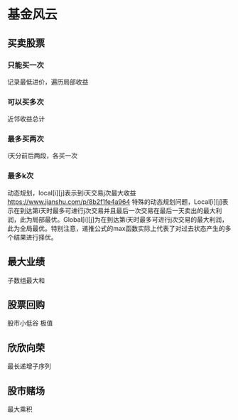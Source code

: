# 基金风云
## 买卖股票
### 只能买一次
记录最低进价，遍历局部收益
### 可以买多次
近邻收益总计
### 最多买两次
i天分前后两段，各买一次

### 最多k次
动态规划，local[i][j]表示到i天交易j次最大收益
https://www.jianshu.com/p/8b2f1fe4a964
特殊的动态规划问题，Local[i][j]表示在到达第i天时最多可进行j次交易并且最后一次交易在最后一天卖出的最大利润，此为局部最优。Global[i][j]为在到达第i天时最多可进行j次交易的最大利润，此为全局最优。特别注意，递推公式的max函数实际上代表了对过去状态产生的多个结果进行择优。

## 最大业绩 
子数组最大和

## 股票回购 
股市小低谷 极值

## 欣欣向荣 
最长递增子序列

## 股市赌场 
最大乘积